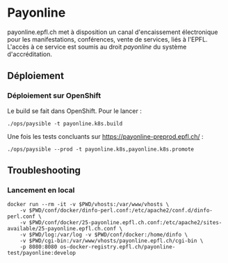 # Payonline

payonline.epfl.ch met à disposition un canal d'encaissement électronique pour les manifestations, conférences, vente de services, liés à l'EPFL.
L'accès à ce service est soumis au droit *payonline* du système d'accréditation.

## Déploiement

### Déploiement sur OpenShift

Le build se fait dans OpenShift. Pour le lancer :

```
./ops/paysible -t payonline.k8s.build
```

Une fois les tests concluants sur https://payonline-preprod.epfl.ch/ :

```
./ops/paysible --prod -t payonline.k8s,payonline.k8s.promote
```


## Troubleshooting

### Lancement en local

```
docker run --rm -it -v $PWD/vhosts:/var/www/vhosts \
    -v $PWD/conf/docker/dinfo-perl.conf:/etc/apache2/conf.d/dinfo-perl.conf \
    -v $PWD/conf/docker/25-payonline.epfl.ch.conf:/etc/apache2/sites-available/25-payonline.epfl.ch.conf \
    -v $PWD/log:/var/log -v $PWD/conf/docker:/home/dinfo \
    -v $PWD/cgi-bin:/var/www/vhosts/payonline.epfl.ch/cgi-bin \
    -p 8080:8080 os-docker-registry.epfl.ch/payonline-test/payonline:develop
```
